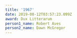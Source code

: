 ```yaml
---
title: '1967'
date: 2019-08-12T03:57:23.099Z
award: Dux Litterarum
person1_name: Robert Aves
person2_name: Dawn McGregor
---
```



